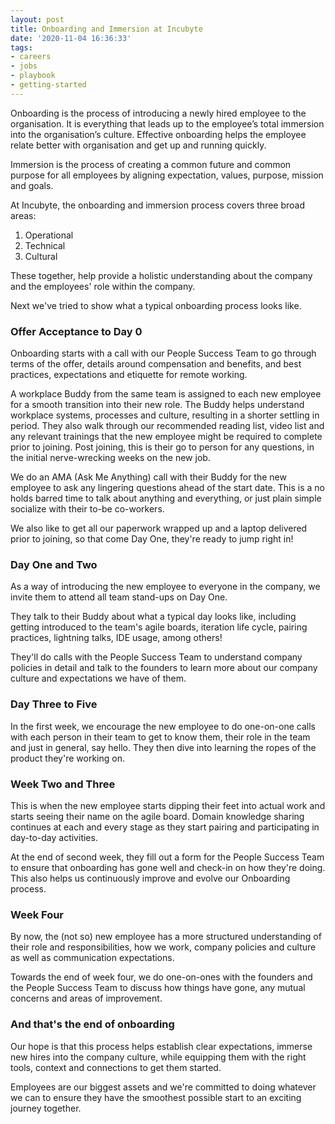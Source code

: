 ```yaml
---
layout: post
title: Onboarding and Immersion at Incubyte
date: '2020-11-04 16:36:33'
tags:
- careers
- jobs
- playbook
- getting-started
---
```


Onboarding is the process of introducing a newly hired employee to the organisation. It is everything that leads up to the employee’s total immersion into the organisation’s culture. Effective onboarding helps the employee relate better with organisation and get up and running quickly.

Immersion is the process of creating a common future and common purpose for all employees by aligning expectation, values, purpose, mission and goals.

At Incubyte, the onboarding and immersion process covers three broad areas:

1. Operational
2. Technical
3. Cultural

These together, help provide a holistic understanding about the company and the employees' role within the company.

Next we've tried to show what a typical onboarding process looks like.

### Offer Acceptance to Day 0

Onboarding starts with a call with our People Success Team to go through terms of the offer, details around compensation and benefits, and best practices, expectations and etiquette for remote working.

A workplace Buddy from the same team is assigned to each new employee for a smooth transition into their new role. The Buddy helps understand workplace systems, processes and culture, resulting in a shorter settling in period. They also walk through our recommended reading list, video list and any relevant trainings that the new employee might be required to complete prior to joining. Post joining, this is their go to person for any questions, in the initial nerve-wrecking weeks on the new job.

We do an AMA (Ask Me Anything) call with their Buddy for the new employee to ask any lingering questions ahead of the start date. This is a no holds barred time to talk about anything and everything, or just plain simple socialize with their to-be co-workers.

We also like to get all our paperwork wrapped up and a laptop delivered prior to joining, so that come Day One, they're ready to jump right in!

### Day One and Two

As a way of introducing the new employee to everyone in the company, we invite them to attend all team stand-ups on Day One.

They talk to their Buddy about what a typical day looks like, including getting introduced to the team's agile boards, iteration life cycle, pairing practices, lightning talks, IDE usage, among others!

They'll do calls with the People Success Team to understand company policies in detail and talk to the founders to learn more about our company culture and expectations we have of them.

### Day Three to Five

In the first week, we encourage the new employee to do one-on-one calls with each person in their team to get to know them, their role in the team and just in general, say hello. They then dive into learning the ropes of the product they're working on.

### Week Two and Three

This is when the new employee starts dipping their feet into actual work and starts seeing their name on the agile board. Domain knowledge sharing continues at each and every stage as they start pairing and participating in day-to-day activities.

At the end of second week, they fill out a form for the People Success Team to ensure that onboarding has gone well and check-in on how they're doing. This also helps us continuously improve and evolve our Onboarding process.

### Week Four

By now, the (not so) new employee has a more structured understanding of their role and responsibilities, how we work, company policies and culture as well as communication expectations.

Towards the end of week four, we do one-on-ones with the founders and the People Success Team to discuss how things have gone, any mutual concerns and areas of improvement.

### And that's the end of onboarding

Our hope is that this process helps establish clear expectations, immerse new hires into the company culture, while equipping them with the right tools, context and connections to get them started.

Employees are our biggest assets and we're committed to doing whatever we can to ensure they have the smoothest possible start to an exciting journey together.

